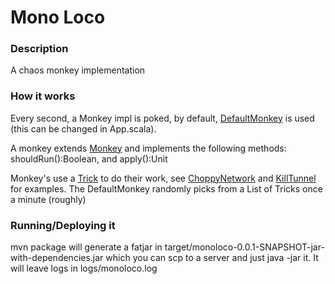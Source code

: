 # Mono Loco

### Description
A chaos monkey implementation

### How it works
Every second, a Monkey impl is poked, by default, [DefaultMonkey](https://github.com/capotej/monoloco/blob/master/src/main/scala/com/twitter/monoloco/DefaultMonkey.scala) is used (this can be changed in App.scala).

A monkey extends [Monkey](https://github.com/capotej/monoloco/blob/master/src/main/scala/com/twitter/monoloco/Monkey.scala) and implements the following methods: shouldRun():Boolean, and apply():Unit

Monkey's use a [Trick](https://github.com/capotej/monoloco/blob/master/src/main/scala/com/twitter/monoloco/Trick.scala) to do their work, see [ChoppyNetwork](https://github.com/capotej/monoloco/blob/master/src/main/scala/com/twitter/monoloco/ChoppyNetwork.scala) and [KillTunnel](https://github.com/capotej/monoloco/blob/master/src/main/scala/com/twitter/monoloco/KillTunnel.scala) for examples. The DefaultMonkey randomly picks from a List of Tricks once a minute (roughly)

### Running/Deploying it
mvn package will generate a fatjar in target/monoloco-0.0.1-SNAPSHOT-jar-with-dependencies.jar which
you can scp to a server and just java -jar it. It will leave logs in logs/monoloco.log
